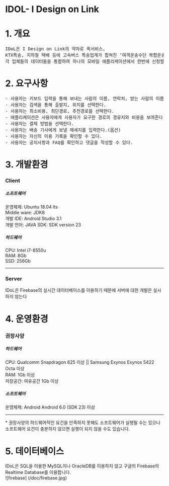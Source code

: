 # IDOL- I Design on Link

<H1>1. 개요</H1>
<pre>
IDoL은 I Design on Link의 약자로 퀵서비스, 
KTX특송, 지하철 택배 등에 고속버스 특송업계가 합쳐진 ‘여객운송수단 복합운송’을 구축하는 플랫폼입니다.
각 업체들의 데이터들을 통합하여 하나의 모바일 애플리케이션에서 한번에 신청할 수 있는 플랫폼을 구축하는 것이 목표입니다.
</pre>

<H1>2. 요구사항</h1>
<pre>
- 사용자는 키보드 입력을 통해 보내는 사람의 이름, 연락처, 받는 사람의 이름, 연락처, 화물의 종류, 무게를 입력한다.
- 사용자는 검색을 통해 출발지, 위치를 선택한다.
- 사용자는 최소비용, 최단경로, 추천경로를 선택한다.
- 애플리케이션은 사용자에게 사용자가 요구한 경로의 경유지와 비용을 보여준다.
- 사용자는 결제 방법을 선택한다.
- 사용자는 배송 기사에게 보낼 메세지를 입력한다.(옵션)
- 사용자는 자신의 이용 기록을 확인할 수 있다.
- 사용자는 공지사항과 FAQ를 확인하고 댓글을 작성할 수 있다.
</pre>
<H1>3. 개발환경</H3>
<h3>Client</h3>
<h5>소프트웨어</h5>
운영체제: Ubuntu 18.04 lts<br>
Middle ware: JDK8<br>
개발 IDE: Android Studio 3.1<br>
개발 언어: JAVA
SDK: SDK version 23
<h5>하드웨어</h5>
CPU: Intel i7-8550u<br>
RAM: 8Gb<br>
SSD: 256Gb
<hr>
<h3>Server</h3>
IDoL은 Firebase의 실시간 데이터베이스를 이용하기 때문에 서버에 대한 개발은 실시하지 않는다

<h1>4. 운영환경</h1>
<h3>권장사양</h3>
<h5>하드웨어</h5>
CPU: Qualcomm Snapdragon 625 이상 || Samsung Exynos Exynos 5422 Octa 이상<br>
RAM: 1Gb 이상<br>
저장공간: 여유공간 1Gb 이상<br>
<h5>소프트웨어</h5>
운영체제: Android Android 6.0 (SDK 23) 이상
<hr>
* 권장사양의 하드웨어적인 요건을 만족하지 못해도 소프트웨어가 실행될 수는 있으나 소프트웨어 요건이 충분하지 않으면 실행이 되지 않을 수도 있습니다.

<h1>5. 데이터베이스</h1>
 IDoL은 SQL을 이용한 MySQL이나 OracleDB를 이용하지 않고 구글의 Firebase의 Realtime Database를 이용합니다.<br>
 ![firebase] (/doc/firebase.jpg)
